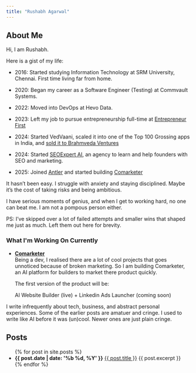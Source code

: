 ```yaml
---
title: "Rushabh Agarwal"
---
```


## About Me

Hi, I am Rushabh. 

Here is a gist of my life:

- 2016: Started studying Information Technology at SRM University, Chennai. First time living far from home.

- 2020: Began my career as a Software Engineer (Testing) at Commvault Systems.

- 2022: Moved into DevOps at Hevo Data.

- 2023: Left my job to pursue entrepreneurship full-time at [Entrepreneur First](https://joinef.com)

- 2024: Started VedVaani, scaled it into one of the Top 100 Grossing apps in India, and [sold it to Brahmveda Ventures](https://www.entrepreneur.com/en-in/news-and-trends/brahmveda-ventures-acquires-vedvaani-to-pioneer-ai-driven/482668)

- 2024: Started [SEOExpert AI](https://tryseoexpert.com), an agency to learn and help founders with SEO and marketing.

- 2025: Joined [Antler](https://antler.co) and started building [Comarketer](https://www.comarketer.dev)

It hasn’t been easy. I struggle with anxiety and staying disciplined. Maybe it’s the cost of taking risks and being ambitious.

I have serious moments of genius, and when I get to working hard, no one can beat me. I am not a pompous person either. 

PS: I’ve skipped over a lot of failed attempts and smaller wins that shaped me just as much. Left them out here for brevity.


### What I'm Working On Currently

- **[Comarketer](https://www.comarketer.dev)**  
  Being a dev, I realised there are a lot of cool projects that goes unnoticed because of broken marketing. So I am building Comarketer, an AI platform for builders to market there product quickly.

  The first version of the product will be:
  
  AI Website Builder (live) + Linkedin Ads Launcher (coming soon)



I write infrequently about tech, business, and abstract personal experiences. 
Some of the earlier posts are amatuer and cringe. I used to write like AI before it was (un)cool. Newer ones are just plain cringe.


## Posts

<ul class="post-list">
  {% for post in site.posts %}
    <li>
      <span><strong>{{ post.date | date: '%b %d, %Y' }}</strong></span>
      <a class="post-item" href="{{ post.url }}">{{ post.title }}</a>
      {{ post.excerpt }}
    </li>
  {% endfor %}
</ul>
